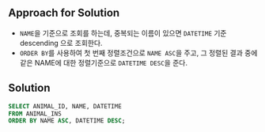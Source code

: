 ## Approach for Solution
- `NAME`을 기준으로 조회를 하는데, 중복되는 이름이 있으면 `DATETIME` 기준  descending 으로 조회한다.
- `ORDER BY`를 사용하여 첫 번째 정렬조건으로 `NAME ASC`을 주고, 그 정렬된 결과 중에 같은 NAME에 대한 정렬기준으로  `DATETIME DESC`을 준다.

## Solution
```sql
SELECT ANIMAL_ID, NAME, DATETIME 
FROM ANIMAL_INS 
ORDER BY NAME ASC, DATETIME DESC;
```
